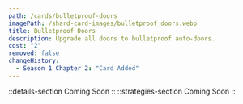 ```yaml
---
path: /cards/bulletproof-doors
imagePath: /shard-card-images/bulletproof_doors.webp
title: Bulletproof Doors
description: Upgrade all doors to bulletproof auto-doors.
cost: "2"
removed: false
changeHistory:
  - Season 1 Chapter 2: "Card Added"
---
```

::details-section
Coming Soon
::
::strategies-section
Coming Soon
::